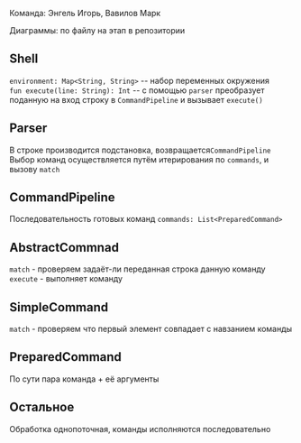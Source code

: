 Команда: Энгель Игорь, Вавилов Марк

Диаграммы: по файлу на этап в репозитории

## Shell   
`environment: Map<String, String>` -- набор переменных окружения  
`fun execute(line: String): Int` -- с помощью `parser` преобразует поданную на вход строку в `CommandPipeline` и вызывает `execute()`

## Parser

В строке производится подстановка, возвращается`CommandPipeline`
Выбор команд осуществляется путём итерирования по `commands`, и вызову `match`
  
  
## CommandPipeline  
  
Последовательность готовых команд `commands: List<PreparedCommand>`  

## AbstractCommnad

`match` - проверяем задаёт-ли переданная строка данную команду
`execute` - выполняет команду

## SimpleCommand

`match` - проверяем что первый элемент совпадает с навзанием команды
  
## PreparedCommand  
  
 По сути пара команда + её аргументы
  
## Остальное  
  
Обработка однопоточная, команды исполняются последовательно
